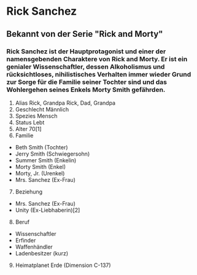 # Rick Sanchez
## Bekannt von der Serie "Rick and Morty"
### Rick Sanchez ist der Hauptprotagonist und einer der namensgebenden Charaktere von Rick and Morty. Er ist ein genialer Wissenschaftler, dessen Alkoholismus und rücksichtloses, nihilistisches Verhalten immer wieder Grund zur Sorge für die Familie seiner Tochter sind und das Wohlergehen seines Enkels Morty Smith gefährden.
1. Alias Rick, Grandpa Rick, Dad, Grandpa
2. Geschlecht Männlich
3. Spezies Mensch
4. Status Lebt
5. Alter 70[1]
6. Familie
* Beth Smith (Tochter)
* Jerry Smith (Schwiegersohn)
* Summer Smith (Enkelin)
* Morty Smith (Enkel)
* Morty, Jr. (Urenkel)
* Mrs. Sanchez (Ex-Frau)
7. Beziehung
* Mrs. Sanchez (Ex-Frau)
* Unity (Ex-Liebhaberin)[2]
8. Beruf
* Wissenschaftler
* Erfinder
* Waffenhändler
* Ladenbesitzer (kurz)
9. Heimatplanet Erde (Dimension C-137)

